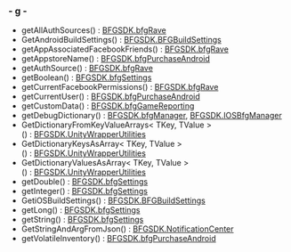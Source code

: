  

### \- g -

  - getAllAuthSources() : [BFGSDK.bfgRave](class_b_f_g_s_d_k_1_1bfg_rave.html#a1e9218ab521962f7e56c1bc3e88a09f0)
  - GetAndroidBuildSettings() : [BFGSDK.BFGBuildSettings](class_b_f_g_s_d_k_1_1_b_f_g_build_settings.html#ad4077b43fe03733265a02a1a9b864af6)
  - getAppAssociatedFacebookFriends() : [BFGSDK.bfgRave](class_b_f_g_s_d_k_1_1bfg_rave.html#a066fb949f919fcf219d872f6ea1c7a59)
  - getAppstoreName() : [BFGSDK.bfgPurchaseAndroid](class_b_f_g_s_d_k_1_1bfg_purchase_android.html#a6e348104a31cd478217d2338cba149dc)
  - getAuthSource() : [BFGSDK.bfgRave](class_b_f_g_s_d_k_1_1bfg_rave.html#a741e6ab24390f961852074d0a18e0a02)
  - getBoolean() : [BFGSDK.bfgSettings](class_b_f_g_s_d_k_1_1bfg_settings.html#a8effa41a50d9836de84f01b562d4c4c8)
  - getCurrentFacebookPermissions() : [BFGSDK.bfgRave](class_b_f_g_s_d_k_1_1bfg_rave.html#adb55549cbed693c385d88302426b0b10)
  - getCurrentUser() : [BFGSDK.bfgPurchaseAndroid](class_b_f_g_s_d_k_1_1bfg_purchase_android.html#a3ff6447094950304913ae0c826c00882)
  - getCustomData() : [BFGSDK.bfgGameReporting](class_b_f_g_s_d_k_1_1bfg_game_reporting.html#ac54aa29d622aaef4983e5dcb6ca77b47)
  - getDebugDictionary() : [BFGSDK.bfgManager](class_b_f_g_s_d_k_1_1bfg_manager.html#a9376c0be79984e36363ce2313f6ebb26),
    [BFGSDK.IOSBfgManager](class_b_f_g_s_d_k_1_1_i_o_s_bfg_manager.html#aac5633e602d9baacc6babec75f9ea7a7)
  - GetDictionaryFromKeyValueArrays\< TKey, TValue
    \>() : [BFGSDK.UnityWrapperUtilities](class_b_f_g_s_d_k_1_1_unity_wrapper_utilities.html#a53b3a0cee2d3248ac0d05c7cc52a8cab)
  - GetDictionaryKeysAsArray\< TKey, TValue
    \>() : [BFGSDK.UnityWrapperUtilities](class_b_f_g_s_d_k_1_1_unity_wrapper_utilities.html#a79331ad4cb70c60534fe305054b12474)
  - GetDictionaryValuesAsArray\< TKey, TValue
    \>() : [BFGSDK.UnityWrapperUtilities](class_b_f_g_s_d_k_1_1_unity_wrapper_utilities.html#a1f86c0e513da4f3e3b00fb89e3d3a65a)
  - getDouble() : [BFGSDK.bfgSettings](class_b_f_g_s_d_k_1_1bfg_settings.html#aa832915ac16f6088788e18854a9679ed)
  - getInteger() : [BFGSDK.bfgSettings](class_b_f_g_s_d_k_1_1bfg_settings.html#a38a10e20e7108013895c53c0f611f044)
  - GetiOSBuildSettings() : [BFGSDK.BFGBuildSettings](class_b_f_g_s_d_k_1_1_b_f_g_build_settings.html#a249f7c69424007ea6b2ff76950703169)
  - getLong() : [BFGSDK.bfgSettings](class_b_f_g_s_d_k_1_1bfg_settings.html#a00839a5723a02d8c51f7a84f312a3c63)
  - getString() : [BFGSDK.bfgSettings](class_b_f_g_s_d_k_1_1bfg_settings.html#a4b411dd9da4ed49833192fa900acf019)
  - GetStringAndArgFromJson() : [BFGSDK.NotificationCenter](class_b_f_g_s_d_k_1_1_notification_center.html#a795b1c8431fea9d22e90203034d93d3b)
  - getVolatileInventory() : [BFGSDK.bfgPurchaseAndroid](class_b_f_g_s_d_k_1_1bfg_purchase_android.html#a8cb0e78650d3913927c1de69fbc13b8a)
